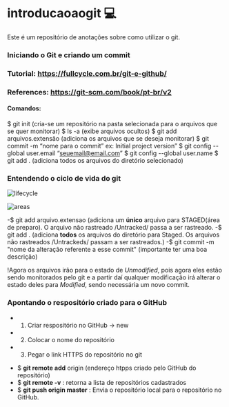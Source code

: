 # introducaoaogit 💻
Este é um repositório de anotações sobre como utilizar o git.

### Iniciando o Git e criando um commit


### Tutorial: https://fullcycle.com.br/git-e-github/
### References: https://git-scm.com/book/pt-br/v2

#### Comandos:
 $ git init                        (cria-se um repositório na pasta selecionada para o arquivos que se quer monitorar) 
$ ls -a (exibe arquivos ocultos)
$ git add arquivos.extensão  (adiciona  os arquivos que se deseja monitorar)
$ git  commit -m “nome para o commit”  ex: Initial project version”
$ git config --global user.email “seuemail@email.com”
$ git config --global user.name 
$ git add . (adiciona todos os arquivos do diretório selecionado)

### Entendendo o ciclo de vida do git
![lifecycle](https://user-images.githubusercontent.com/53379935/148708134-5059753d-9dcb-41cb-869d-30c5a544b3fc.png)


![areas](https://user-images.githubusercontent.com/53379935/148708169-90f245c9-c1a3-43af-89f0-0f2e28b16a17.png)

  -$ git add arquivo.extensao  (adiciona um **único** arquivo para STAGED(área de preparo). O arquivo não rastreado /Untracked/ passa a ser rastreado.
  -$ git add . (adiciona **todos** os arquivos do diretório para Staged. Os arquivos não rastreados /Untrackeds/ passam a ser rastreados.)
  -$ git commit -m "nome da alteração referente a esse commit" (importante ter uma boa descrição)
  
 !Agora os arquivos irão para o estado de *Unmodified*, pois agora eles estão sendo monitorados pelo git e a partir daí qualquer modificação irá alterar o estado deles para *Modified*, sendo necessária um novo commit.
 
 
 ### Apontando o respositório criado para o GitHub
 - 1. Criar respositório no GitHub -> new
 - 2. Colocar o nome do repositório
 - 3. Pegar o link HTTPS do repositório no git

*  $ **git remote add** origin (endereço htpps criado pelo GitHub do repositório)
*  $ **git remote -v** : retorna a lista de repositórios cadastrados
*  $ **git push origin master** : Envia o repositório local para o repositório no GitHub.
  
